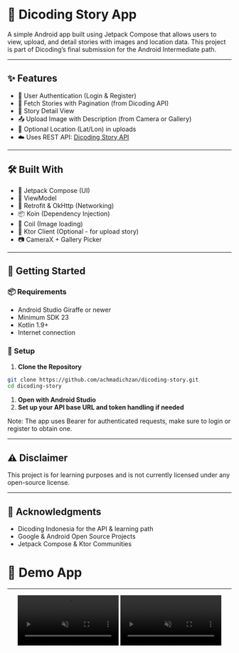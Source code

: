 # 📸 Dicoding Story App

A simple Android app built using Jetpack Compose that allows users to view, upload, and detail stories with images and location data. This project is part of Dicoding’s final submission for the Android Intermediate path.

---

## ✨ Features

- 🔐 User Authentication (Login & Register)
- 🧾 Fetch Stories with Pagination (from Dicoding API)
- 📌 Story Detail View
- 📤 Upload Image with Description (from Camera or Gallery)
- 📍 Optional Location (Lat/Lon) in uploads
- ☁️ Uses REST API: [Dicoding Story API](https://story-api.dicoding.dev/v1)

---

## 🛠️ Built With

- 🧱 Jetpack Compose (UI)
- 🧳 ViewModel
- 🔗 Retrofit & OkHttp (Networking)
- 📦 Koin (Dependency Injection)
- 📸 Coil (Image loading)
- 🧾 Ktor Client (Optional - for upload story)
- 📷 CameraX + Gallery Picker

---

## 🚀 Getting Started

### 📦 Requirements

- Android Studio Giraffe or newer
- Minimum SDK 23
- Kotlin 1.9+
- Internet connection

### 🧰 Setup

1. **Clone the Repository**
```bash
git clone https://github.com/achmadichzan/dicoding-story.git
cd dicoding-story
```
1. **Open with Android Studio**
2. **Set up your API base URL and token handling if needed**

Note: The app uses Bearer <token> for authenticated requests, make sure to login or register to obtain one.

---

## ⚠️ Disclaimer
This project is for learning purposes and is not currently licensed under any open-source license.

---

## 🙌 Acknowledgments
- Dicoding Indonesia for the API & learning path
- Google & Android Open Source Projects
- Jetpack Compose & Ktor Communities

# 📱 Demo App
---
<p align="center">
  <video src="https://github.com/user-attachments/assets/12cadb64-88f7-4572-a210-e7f4f7bff7d7" width="45%" autoplay loop muted></video>
  <video src="https://github.com/user-attachments/assets/468f1344-1fee-4677-9a15-b3cb6ec2c463" width="45%" autoplay loop muted></video>
</p>
